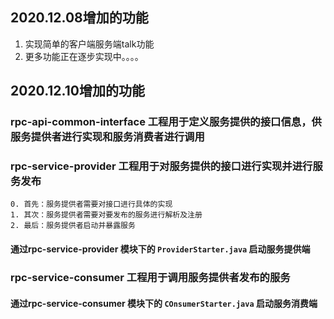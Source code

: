 ## 2020.12.08增加的功能

1. 实现简单的客户端服务端talk功能
2. 更多功能正在逐步实现中。。。。

## 2020.12.10增加的功能

### rpc-api-common-interface 工程用于定义服务提供的接口信息，供服务提供者进行实现和服务消费者进行调用

### rpc-service-provider 工程用于对服务提供的接口进行实现并进行服务发布
    
    0. 首先：服务提供者需要对接口进行具体的实现
    1. 其次：服务提供者需要对要发布的服务进行解析及注册
    2. 最后：服务提供者启动并暴露服务

#### 通过rpc-service-provider 模块下的 `ProviderStarter.java` 启动服务提供端

### rpc-service-consumer 工程用于调用服务提供者发布的服务

#### 通过rpc-service-consumer 模块下的 `COnsumerStarter.java` 启动服务消费端

